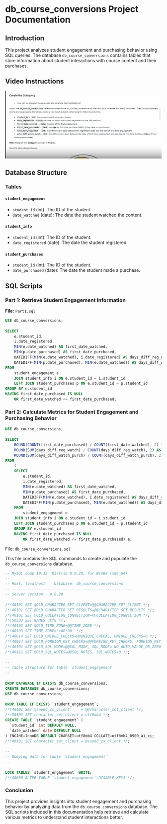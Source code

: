 # db_course_conversions Project Documentation

## Introduction

This project analyzes student engagement and purchasing behavior using SQL queries. The database `db_course_conversions` contains tables that store information about student interactions with course content and their purchases.

## Video Instructions

[![Video Instructions](./thumbnail.png)](./Instructions.mp4)

## Database Structure

### Tables

#### `student_engagement`
- `student_id` (int): The ID of the student.
- `date_watched` (date): The date the student watched the content.

#### `student_info`
- `student_id` (int): The ID of the student.
- `date_registered` (date): The date the student registered.

#### `student_purchases`
- `student_id` (int): The ID of the student.
- `date_purchased` (date): The date the student made a purchase.

## SQL Scripts

### Part 1: Retrieve Student Engagement Information

**File:** `Part1.sql`

```sql
USE db_course_conversions;

SELECT 
    e.student_id,
    i.date_registered,
    MIN(e.date_watched) AS first_date_watched,
    MIN(p.date_purchased) AS first_date_purchased,
    DATEDIFF(MIN(e.date_watched), i.date_registered) AS days_diff_reg_watch,
    DATEDIFF(MIN(p.date_purchased), MIN(e.date_watched)) AS days_diff_watch_purch
FROM
    student_engagement e
    JOIN student_info i ON e.student_id = i.student_id
    LEFT JOIN student_purchases p ON e.student_id = p.student_id
GROUP BY e.student_id
HAVING first_date_purchased IS NULL
    OR first_date_watched <= first_date_purchased;
```

### Part 2: Calculate Metrics for Student Engagement and Purchasing Behavior 

```sql
USE db_course_conversions;

SELECT 
    ROUND(COUNT(first_date_purchased) / COUNT(first_date_watched), 2) * 100 AS conversion_rate,
    ROUND(SUM(days_diff_reg_watch) / COUNT(days_diff_reg_watch), 2) AS av_reg_watch,
    ROUND(SUM(days_diff_watch_purch) / COUNT(days_diff_watch_purch), 2) AS av_watch_purch
FROM
    (
    SELECT 
        e.student_id,
        i.date_registered,
        MIN(e.date_watched) AS first_date_watched,
        MIN(p.date_purchased) AS first_date_purchased,
        DATEDIFF(MIN(e.date_watched), i.date_registered) AS days_diff_reg_watch,
        DATEDIFF(MIN(p.date_purchased), MIN(e.date_watched)) AS days_diff_watch_purch
    FROM
        student_engagement e
    JOIN student_info i ON e.student_id = i.student_id
    LEFT JOIN student_purchases p ON e.student_id = p.student_id
    GROUP BY e.student_id
    HAVING first_date_purchased IS NULL
        OR first_date_watched <= first_date_purchased) a;
```

File: ```db_course_conversions.sql```

This file contains the SQL commands to create and populate the ```db_course_conversions``` database.

```sql
-- MySQL dump 10.13  Distrib 8.0.28, for Win64 (x86_64)
--
-- Host: localhost    Database: db_course_conversions
-- ------------------------------------------------------
-- Server version	8.0.28

/*!40101 SET @OLD_CHARACTER_SET_CLIENT=@@CHARACTER_SET_CLIENT */;
/*!40101 SET @OLD_CHARACTER_SET_RESULTS=@@CHARACTER_SET_RESULTS */;
/*!40101 SET @OLD_COLLATION_CONNECTION=@@COLLATION_CONNECTION */;
/*!50503 SET NAMES utf8 */;
/*!40103 SET @OLD_TIME_ZONE=@@TIME_ZONE */;
/*!40103 SET TIME_ZONE='+00:00' */;
/*!40014 SET @OLD_UNIQUE_CHECKS=@@UNIQUE_CHECKS, UNIQUE_CHECKS=0 */;
/*!40014 SET @OLD_FOREIGN_KEY_CHECKS=@@FOREIGN_KEY_CHECKS, FOREIGN_KEY_CHECKS=0 */;
/*!40101 SET @OLD_SQL_MODE=@@SQL_MODE, SQL_MODE='NO_AUTO_VALUE_ON_ZERO' */;
/*!40111 SET @OLD_SQL_NOTES=@@SQL_NOTES, SQL_NOTES=0 */;

--
-- Table structure for table `student_engagement`
--

DROP DATABASE IF EXISTS db_course_conversions;
CREATE DATABASE db_course_conversions;
USE db_course_conversions;

DROP TABLE IF EXISTS `student_engagement`;
/*!40101 SET @saved_cs_client     = @@character_set_client */;
/*!50503 SET character_set_client = utf8mb4 */;
CREATE TABLE `student_engagement` (
  `student_id` int DEFAULT NULL,
  `date_watched` date DEFAULT NULL
) ENGINE=InnoDB DEFAULT CHARSET=utf8mb4 COLLATE=utf8mb4_0900_ai_ci;
/*!40101 SET character_set_client = @saved_cs_client */;

--
-- Dumping data for table `student_engagement`
--

LOCK TABLES `student_engagement` WRITE;
/*!40000 ALTER TABLE `student_engagement` DISABLE KEYS */;
```

### Conclusion
This project provides insights into student engagement and purchasing behavior by analyzing data from the ```db_course_conversions``` database. The SQL scripts included in this documentation help retrieve and calculate various metrics to understand student interactions better.